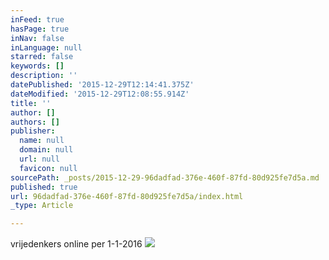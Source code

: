 ```yaml
---
inFeed: true
hasPage: true
inNav: false
inLanguage: null
starred: false
keywords: []
description: ''
datePublished: '2015-12-29T12:14:41.375Z'
dateModified: '2015-12-29T12:08:55.914Z'
title: ''
author: []
authors: []
publisher:
  name: null
  domain: null
  url: null
  favicon: null
sourcePath: _posts/2015-12-29-96dadfad-376e-460f-87fd-80d925fe7d5a.md
published: true
url: 96dadfad-376e-460f-87fd-80d925fe7d5a/index.html
_type: Article

---
```

vrijedenkers online per 1-1-2016
![](https://the-grid-user-content.s3-us-west-2.amazonaws.com/f0e04031-1f0d-4c20-ad74-1ee0d6a4aebf.png)